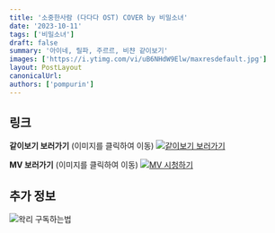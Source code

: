 ```yaml
---
title: '소중한사람 (다다다 OST) COVER by 비밀소녀'
date: '2023-10-11'
tags: ['비밀소녀']
draft: false
summary: '아이네, 릴파, 주르르, 비챤 같이보기'
images: ['https://i.ytimg.com/vi/uB6NHdW9Elw/maxresdefault.jpg']
layout: PostLayout
canonicalUrl:
authors: ['pompurin']
---
```


## 링크

**같이보기 보러가기** (이미지를 클릭하여 이동)
[![같이보기 보러가기](../static/images/logo.png)](https://cafe.naver.com/steamindiegame/13291774)

**MV 보러가기** (이미지를 클릭하여 이동)
[![MV 시청하기](https://i.ytimg.com/vi/uB6NHdW9Elw/maxresdefault.jpg)](https://youtu.be/uB6NHdW9Elw?si=3YG08xVcmeyCLr7Q)

## 추가 정보

![왁리 구독하는법](../static/images/sub.gif)
